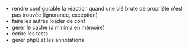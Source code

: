 * rendre configurable la réaction quand une clé brute de propriété n'est pas trouvée (ignorance, exception)
* faire les autres loader de conf
* gérer le cache (à minima en mémoire)
* écrire les tests
* gérer php8 et les annotations
